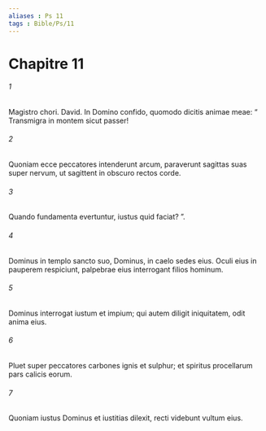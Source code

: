```yaml
---
aliases : Ps 11
tags : Bible/Ps/11
---
```


# Chapitre 11

###### 1
Magistro chori. David. In Domino confido, quomodo dicitis animae meae: “ Transmigra in montem sicut passer!
###### 2
Quoniam ecce peccatores intenderunt arcum, paraverunt sagittas suas super nervum, ut sagittent in obscuro rectos corde.
###### 3
Quando fundamenta evertuntur, iustus quid faciat? ”.
###### 4
Dominus in templo sancto suo, Dominus, in caelo sedes eius. Oculi eius in pauperem respiciunt, palpebrae eius interrogant filios hominum.
###### 5
Dominus interrogat iustum et impium; qui autem diligit iniquitatem, odit anima eius.
###### 6
Pluet super peccatores carbones ignis et sulphur; et spiritus procellarum pars calicis eorum.
###### 7
Quoniam iustus Dominus et iustitias dilexit, recti videbunt vultum eius.
